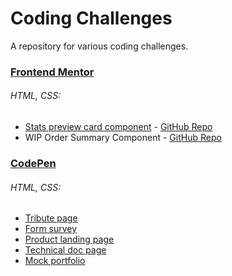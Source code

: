 # Coding Challenges
A repository for various coding challenges.

### [Frontend Mentor](www.frontendmentor.io)
###### HTML, CSS:
- [Stats preview card component](https://dinojetpilot.github.io/code-2-self/coding-challenges/stats-preview-card-component/) - [GitHub Repo](https://github.com/DinoJetPilot/code-2-self/tree/main/coding-challenges/stats-preview-card-component)
- WIP Order Summary Component[]() - [GitHub Repo](https://github.com/DinoJetPilot/code-2-self/tree/main/coding-challenges/order-summary-component-main) 

### [CodePen](codepen.io)
###### HTML, CSS:
- [Tribute page](https://codepen.io/jmillet/pen/GREbZMr) 
- [Form survey](https://codepen.io/jmillet/pen/eYEOdoW) 
- [Product landing page](https://codepen.io/jmillet/pen/JjyPQXQ) 
- [Technical doc page](https://codepen.io/jmillet/pen/rNzNoWN)
- [Mock portfolio](https://codepen.io/jmillet/pen/JjydQVz) 
